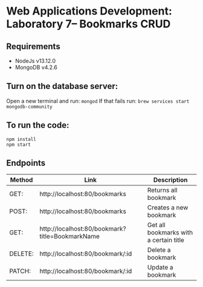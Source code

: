 # Web Applications Development: Laboratory 7– Bookmarks CRUD

## Requirements
- NodeJs v13.12.0
- MongoDB v4.2.6

## Turn on the database server:
Open a new terminal and run:
`mongod` 
If that fails run:
`brew services start mongodb-community`

## To run the code:
```
npm install
npm start
```
## Endpoints

| Method | Link | Description |
| ------- | -------------------------- | ---- |
| GET: | http://localhost:80/bookmarks | Returns all bookmark |
| POST: | http://localhost:80/bookmarks | Creates a new bookmark |
| GET: | http://localhost:80/bookmark?title=BookmarkName | Get all bookmarks with a certain title |
| DELETE: | http://localhost:80/bookmark/:id | Delete a bookmark |
| PATCH: | http://localhost:80/bookmark/:id | Update a bookmark |